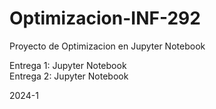 # Optimizacion-INF-292
Proyecto de Optimizacion en Jupyter Notebook

Entrega 1: Jupyter Notebook  
Entrega 2: Jupyter Notebook  

2024-1
